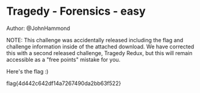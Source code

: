 # Tragedy - Forensics - easy

Author: @JohnHammond

NOTE: This challenge was accidentally released including the flag and challenge information inside of the attached download. We have corrected this with a second released challenge, Tragedy Redux, but this will remain accessible as a "free points" mistake for you.

Here's the flag :)

flag{4d442c642df14a7267490da2bb63f522}

